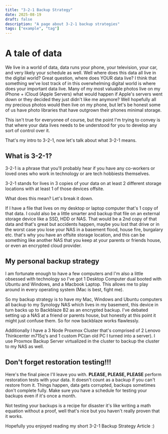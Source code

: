 ```yaml
---
title: "3-2-1 Backup Strategy"
date: 2025-08-19
draft: false
description: "A page about 3-2-1 backup strategies"
tags: ["example", "tag"]
---
```


# A tale of data
We live in a world of data, data runs your phone, your television, your car, and very likely your schedule as well. Well where does this data all live in the digital world? Great question, where does YOUR data live? I think that something we've lost track of in this overwhelming digital world is where does your important data live. Many of my most valuable photos live on my iPhone + iCloud (Apple Servers) what would happen if Apple's servers went down or they decided they just didn't like me anymore? Well hopefully all my precious photos would then live on my phone, but let's be honest some of us have photo libraries that have outgrown their phones minimal storage.

This isn't true for everyonee of course, but the point I'm trying to convey is that where your data lives needs to be understood for you to develop any sort of control over it.

That's my intro to 3-2-1, now let's talk about what 3-2-1 means.

## What is 3-2-1?
3-2-1 is a phrase that you'll probably hear if you have any co-workers or loved ones who work in technology or are tech hobbiests themselves. 

3-2-1 stands for lives in 3 copies of your data on at least 2 different storage locations with at least 1 of those devices offsite. 

What does this mean? Let's break it down.

If I have a file that lives on my desktop or laptop computer that's 1 copy of that data. I could also be a little smarter and backup that file on an external storage device like a SSD, HDD or NAS. That would be a 2nd copy of that data and that's great but accidents happen, maybe you lost that drive or in the worst case you lose your NAS in a basement flood, house fire, burgalary etc. that's why you have an offsite storage location, and this can be something like another NAS that you keep at your parents or friends house, or even an encrypted cloud provider. 

## My personal backup strategy
I am fortunate enough to have a few computers and I'm also a little obsessed with technology so I've got 1 Desktop Computer dual booted with Ubuntu and Windows, and a Macbook Laptop. This allows me to play around in every operating system (Mac is best, fight me). 

So my backup strategy is to have my Mac, Windows and Ubuntu computers all backup to my Synology NAS which lives in my basement, this device in turn backs up to Backblaze B2 as an encrypted backup. I've debated setting up a NAS at a friend or parents house, but honestly at this point it might just confuse them. So for now backblaze works flawlessly.

Additionally I have a 3 Node Proxmox Cluster that's comprised of 2 Lenovo Thinkcenter m715q's and 1 custom PC(an old PC I turned into a server). I use Proxmox Backup Server virtualized in the cluster to backup the cluster to my NAS as well.

## Don't forget restoration testing!!!

Here's the final piece I'll leave you with. **PLEASE, PLEASE, PLEASE** perform restoration tests with your data. It doesn't count as a backup if you can't restore from it. Things happen, data gets corrupted, backups sometimes don't complete fully. Make sure you have a schedule for testing your backups even if it's once a month. 

Not testing your backups is a recipe for disaster it's like writing a math equation without a proof, well that's nice but you haven't really proven that it works. 

Hopefully you enjoyed reading my short 3-2-1 Backup Strategy Article :)
